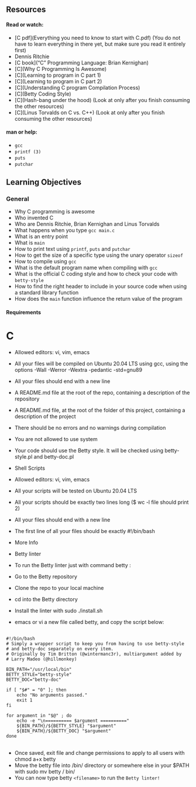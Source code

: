 ## Resources
#### Read or watch:

- [C pdf](Everything you need to know to start with C.pdf) (You do not have to learn everything in there yet, but make sure you read it entirely first)
- Dennis Ritchie
- [C book](“C” Programming Language: Brian Kernighan)
- [C](Why C Programming Is Awesome)
- [C](Learning to program in C part 1)
- [C](Learning to program in C part 2)
- [C](Understanding C program Compilation Process)
- [C](Betty Coding Style)
- [C](Hash-bang under the hood) (Look at only after you finish consuming the other resources)
- [C](Linus Torvalds on C vs. C++) (Look at only after you finish consuming the other resources)
#### man or help:

- `gcc`
- `printf (3)`
- `puts`
- `putchar`


##  Learning Objectives

### General
-  Why C programming is awesome
-  Who invented C
-  Who are Dennis Ritchie, Brian Kernighan and Linus Torvalds
-  What happens when you type `gcc main.c`
-  What is an entry point
-  What is `main`
-  How to print text using `printf`, `puts` and `putchar`
-  How to get the size of a specific type using the unary operator `sizeof`
-  How to compile using `gcc`
-  What is the default program name when compiling with `gcc`
-  What is the official C coding style and how to check your code with `betty-style`
-  How to find the right header to include in your source code when using a standard library function
-  How does the `main` function influence the return value of the program

#### Requirements
# C
-  Allowed editors: vi, vim, emacs
-  All your files will be compiled on Ubuntu 20.04 LTS using gcc, using the options -Wall -Werror -Wextra -pedantic -std=gnu89
-  All your files should end with a new line
-  A README.md file at the root of the repo, containing a description of the repository
-  A README.md file, at the root of the folder of this project, containing a description of the project
-  There should be no errors and no warnings during compilation
-  You are not allowed to use system
-  Your code should use the Betty style. It will be checked using betty-style.pl and betty-doc.pl
-  Shell Scripts
-  Allowed editors: vi, vim, emacs
-  All your scripts will be tested on Ubuntu 20.04 LTS
-  All your scripts should be exactly two lines long ($ wc -l file should print 2)
-  All your files should end with a new line
-  The first line of all your files should be exactly #!/bin/bash
-  More Info
-  Betty linter
- To run the Betty linter just with command betty <filename>:

-  Go to the Betty repository
-  Clone the repo to your local machine
-  cd into the Betty directory
-  Install the linter with sudo ./install.sh
-  emacs or vi a new file called betty, and copy the script below:
<pre>
    <code>
#!/bin/bash
# Simply a wrapper script to keep you from having to use betty-style
# and betty-doc separately on every item.
# Originally by Tim Britton (@wintermanc3r), multiargument added by
# Larry Madeo (@hillmonkey)

BIN_PATH="/usr/local/bin"
BETTY_STYLE="betty-style"
BETTY_DOC="betty-doc"

if [ "$#" = "0" ]; then
    echo "No arguments passed."
    exit 1
fi

for argument in "$@" ; do
    echo -e "\n========== $argument =========="
    ${BIN_PATH}/${BETTY_STYLE} "$argument"
    ${BIN_PATH}/${BETTY_DOC} "$argument"
done
</code>
</pre>
- Once saved, exit file and change permissions to apply to all users with chmod a+x betty
- Move the betty file into /bin/ directory or somewhere else in your $PATH with sudo mv betty / bin/
- You can now type betty `<filename>` to run the `Betty linter!`